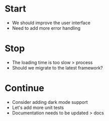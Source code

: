 # Start
* We should improve the user interface
* Need to add more error handling

# Stop
* The loading time is too slow > process
* Should we migrate to the latest framework?

# Continue
* Consider adding dark mode support
* Let's add more unit tests
* Documentation needs to be updated > docs
